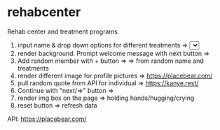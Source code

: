 # rehabcenter

Rehab center and treatment programs.

1. input name & drop down options for different treatments => <select> <onChange text>.
2. render background. Prompt welcome message with next button => <onClick>
3. Add random member with + button => <onClick> => from random name and treatments
4. render different image for profile pictures => https://placebear.com/
5. pull random quote from API for individual =>  https://kanye.rest/
6. Continue with "next/=>" button => <onClick>
7. render img box on the page => holding hands/hugging/crying
8. reset button => refresh data

API:
https://placebear.com/